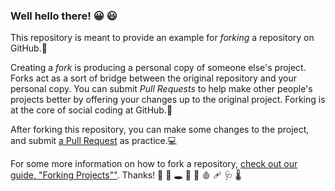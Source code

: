 ### Well hello there! 😀 😃

This repository is meant to provide an example for *forking* a repository on GitHub.🏈 

Creating a *fork* is producing a personal copy of someone else's project. Forks act as a sort of bridge between the original repository and your personal copy. You can submit *Pull Requests* to help make other people's projects better by offering your changes up to the original project. Forking is at the core of social coding at GitHub.🎥 

After forking this repository, you can make some changes to the project, and submit [a Pull Request](https://github.com/octocat/Spoon-Knife/pulls) as practice.💻

For some more information on how to fork a repository, [check out our guide, "Forking Projects""](http://guides.github.com/overviews/forking/). Thanks! :sparkling_heart:
🔬 🕳 💊 💉 🩸 🩹 🩺 🌡
